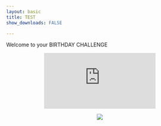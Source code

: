 ```yaml
---
layout: basic
title: TEST
show_downloads: FALSE

---
```


Welcome to your BIRTHDAY CHALLENGE

<p align="center"> 
  <iframe src="https://www.youtube.com/embed/AfkNo3kTqAs" frameborder="0" allow="accelerometer; autoplay; encrypted-media; gyroscope; picture-in-picture" allowfullscreen class="vid"></iframe> </p>

<p align="center"> <img class="prof" src="https://merrickmath.github.io/T11Final.png">   </p>
